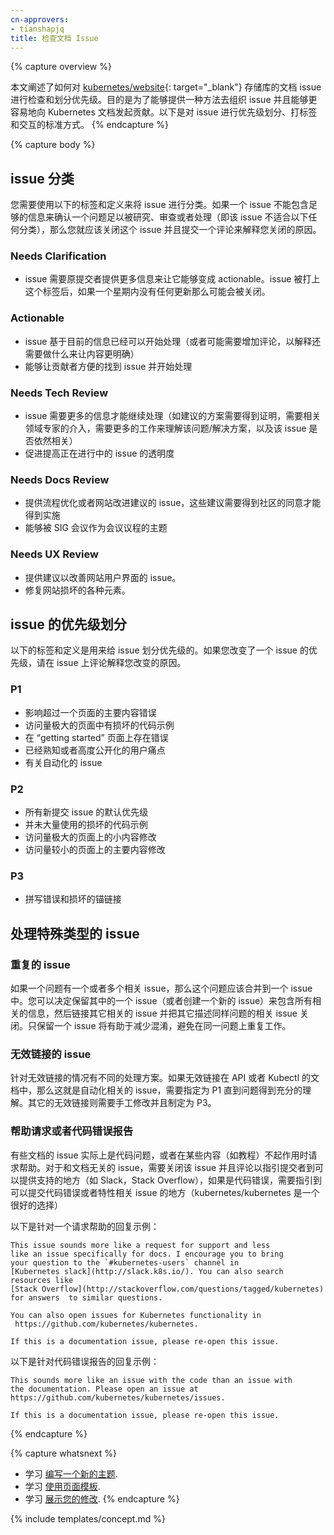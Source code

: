 ```yaml
---
cn-approvers:
- tianshapjq
title: 检查文档 Issue
---
```



{% capture overview %}


本文阐述了如何对 [kubernetes/website](https://github.com/kubernetes/website){: target="_blank"} 存储库的文档 issue 进行检查和划分优先级。目的是为了能够提供一种方法去组织 issue 并且能够更容易地向 Kubernetes 文档发起贡献。以下是对 issue 进行优先级划分、打标签和交互的标准方式。
{% endcapture %}

{% capture body %}


## issue 分类
您需要使用以下的标签和定义来将 issue 进行分类。如果一个 issue 不能包含足够的信息来确认一个问题足以被研究、审查或者处理（即该 issue 不适合以下任何分类），那么您就应该关闭这个 issue 并且提交一个评论来解释您关闭的原因。

### Needs Clarification

* issue 需要原提交者提供更多信息来让它能够变成 actionable。issue 被打上这个标签后，如果一个星期内没有任何更新那么可能会被关闭。

### Actionable

* issue 基于目前的信息已经可以开始处理（或者可能需要增加评论，以解释还需要做什么来让内容更明确）
* 能够让贡献者方便的找到 issue 并开始处理

### Needs Tech Review

* issue 需要更多的信息才能继续处理（如建议的方案需要得到证明，需要相关领域专家的介入，需要更多的工作来理解该问题/解决方案，以及该 issue 是否依然相关）
* 促进提高正在进行中的 issue 的透明度

### Needs Docs Review

* 提供流程优化或者网站改进建议的 issue，这些建议需要得到社区的同意才能得到实施
* 能够被 SIG 会议作为会议议程的主题

### Needs UX Review

* 提供建议以改善网站用户界面的 issue。
* 修复网站损坏的各种元素。


## issue 的优先级划分
以下的标签和定义是用来给 issue 划分优先级的。如果您改变了一个 issue 的优先级，请在 issue 上评论解释您改变的原因。

### P1

* 影响超过一个页面的主要内容错误
* 访问量极大的页面中有损坏的代码示例
* 在 “getting started” 页面上存在错误
* 已经熟知或者高度公开化的用户痛点
* 有关自动化的 issue

### P2

* 所有新提交 issue 的默认优先级
* 并未大量使用的损坏的代码示例
* 访问量极大的页面上的小内容修改
* 访问量较小的页面上的主要内容修改

### P3

* 拼写错误和损坏的锚链接


## 处理特殊类型的 issue


### 重复的 issue
如果一个问题有一个或者多个相关 issue，那么这个问题应该合并到一个 issue 中。您可以决定保留其中的一个 issue（或者创建一个新的 issue）来包含所有相关的信息，然后链接其它相关的 issue 并把其它描述同样问题的相关 issue 关闭。只保留一个 issue 将有助于减少混淆，避免在同一问题上重复工作。


### 无效链接的 issue
针对无效链接的情况有不同的处理方案。如果无效链接在 API 或者 Kubectl 的文档中，那么这就是自动化相关的 issue，需要指定为 P1 直到问题得到充分的理解。其它的无效链接则需要手工修改并且制定为 P3。


### 帮助请求或者代码错误报告
有些文档的 issue 实际上是代码问题，或者在某些内容（如教程）不起作用时请求帮助。对于和文档无关的 issue，需要关闭该 issue 并且评论以指引提交者到可以提供支持的地方（如 Slack，Stack Overflow），如果是代码错误，需要指引到可以提交代码错误或者特性相关 issue 的地方（kubernetes/kubernetes 是一个很好的选择）


以下是针对一个请求帮助的回复示例：

```
This issue sounds more like a request for support and less
like an issue specifically for docs. I encourage you to bring
your question to the `#kubernetes-users` channel in
[Kubernetes slack](http://slack.k8s.io/). You can also search
resources like
[Stack Overflow](http://stackoverflow.com/questions/tagged/kubernetes)
for answers  to similar questions.

You can also open issues for Kubernetes functionality in
 https://github.com/kubernetes/kubernetes.

If this is a documentation issue, please re-open this issue.
```


以下是针对代码错误报告的回复示例：

```
This sounds more like an issue with the code than an issue with
the documentation. Please open an issue at
https://github.com/kubernetes/kubernetes/issues.

If this is a documentation issue, please re-open this issue.
```

{% endcapture %}



{% capture whatsnext %}

* 学习 [编写一个新的主题](/docs/home/contribute/write-new-topic/).
* 学习 [使用页面模板](/docs/home/contribute/page-templates/).
* 学习 [展示您的修改](/docs/home/contribute/stage-documentation-changes/).
{% endcapture %}

{% include templates/concept.md %}
